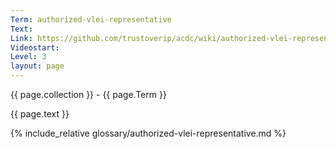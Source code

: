 ```yaml
---
Term: authorized-vlei-representative
Text: 
Link: https://github.com/trustoverip/acdc/wiki/authorized-vlei-representative
Videostart: 
Level: 3
layout: page
---
```


{{ page.collection }} - {{ page.Term }}

   {{ page.text }}

{% include_relative glossary/authorized-vlei-representative.md %}
